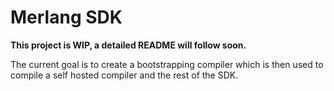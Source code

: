 # Merlang SDK

**This project is WIP, a detailed README will follow soon.**

The current goal is to create a bootstrapping
compiler which is then used to compile a self hosted compiler and the rest of the SDK.

